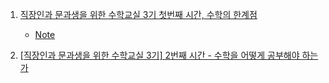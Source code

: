 1. [직장인과 문과생을 위한 수학교실 3기 첫번째 시간, 수학의 한계점](https://youtu.be/M4x7CCW8wHc?list=PL4m4z_pFWq2pHnFFpE25LT4kR6_3jv5CY)
    - [Note](./Note/01_수학의_한계점.md)

2. [[직장인과 문과생을 위한 수학교실 3기] 2번째 시간 - 수학을 어떻게 공부해야 하는가](https://youtu.be/DTvHbibzlpA?list=PL4m4z_pFWq2pHnFFpE25LT4kR6_3jv5CY)